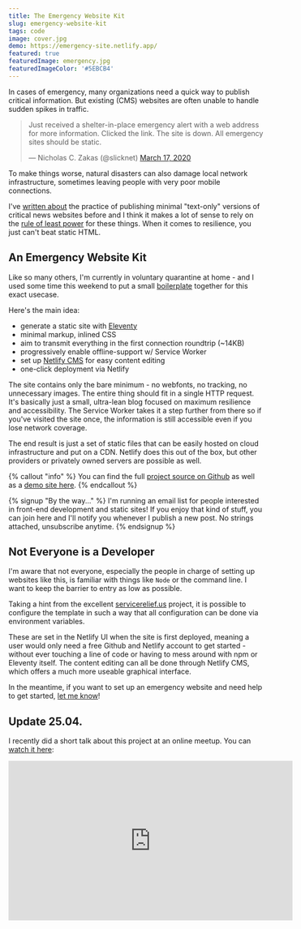 ```yaml
---
title: The Emergency Website Kit
slug: emergency-website-kit
tags: code
image: cover.jpg
demo: https://emergency-site.netlify.app/
featured: true
featuredImage: emergency.jpg
featuredImageColor: '#5EBCB4'
---
```


<p class="lead">In cases of emergency, many organizations need a quick way to publish critical information. But existing (CMS) websites are often unable to handle sudden spikes in traffic.</p>

<blockquote class="twitter-tweet"><p lang="en" dir="ltr">Just received a shelter-in-place emergency alert with a web address for more information. Clicked the link. The site is down. All emergency sites should be static.</p>&mdash; Nicholas C. Zakas (@slicknet) <a href="https://twitter.com/slicknet/status/1239972949819404291?ref_src=twsrc%5Etfw">March 17, 2020</a></blockquote>

To make things worse, natural disasters can also damage local network infrastructure, sometimes leaving people with very poor mobile connections.

I've [written about](/blog/hurricane-web/) the practice of publishing minimal "text-only" versions of critical news websites before and I think it makes a lot of sense to rely on the [rule of least power](https://en.wikipedia.org/wiki/Rule_of_least_power) for these things. When it comes to resilience, you just can't beat static HTML.

## An Emergency Website Kit

Like so many others, I'm currently in voluntary quarantine at home - and I used some time this weekend to put a small [boilerplate](https://github.com/maxboeck/emergency-site) together for this exact usecase.

Here's the main idea:

-   generate a static site with [Eleventy](https://11ty.dev)
-   minimal markup, inlined CSS
-   aim to transmit everything in the first connection roundtrip (~14KB)
-   progressively enable offline-support w/ Service Worker
-   set up [Netlify CMS](https://www.netlifycms.org/) for easy content editing
-   one-click deployment via Netlify

The site contains only the bare minimum - no webfonts, no tracking, no unnecessary images. The entire thing should fit in a single HTTP request. It's basically just a small, ultra-lean blog focused on maximum resilience and accessibility. The Service Worker takes it a step further from there so if you've visited the site once, the information is still accessible even if you lose network coverage.

The end result is just a set of static files that can be easily hosted on cloud infrastructure and put on a CDN. Netlify does this out of the box, but other providers or privately owned servers are possible as well.

{% callout "info" %}
You can find the full [project source on Github](https://github.com/maxboeck/emergency-site) as well as a [demo site here](https://emergency-site.dev/).
{% endcallout %}

{% signup "By the way..." %}
I'm running an email list for people interested in front-end development and static sites!
If you enjoy that kind of stuff, you can join here and I'll notify you whenever I publish a new post. No strings attached, unsubscribe anytime.
{% endsignup %}

## Not Everyone is a Developer

I'm aware that not everyone, especially the people in charge of setting up websites like this, is familiar with things like `Node` or the command line. I want to keep the barrier to entry as low as possible.

Taking a hint from the excellent [servicerelief.us](https://www.servicerelief.us/start) project, it is possible to configure the template in such a way that all configuration can be done via environment variables.

These are set in the Netlify UI when the site is first deployed, meaning a user would only need a free Github and Netlify account to get started - without ever touching a line of code or having to mess around with npm or Eleventy itself. The content editing can all be done through Netlify CMS, which offers a much more useable graphical interface.

In the meantime, if you want to set up an emergency website and need help to get started, [let me know](mailto:hello@mxb.dev)!

## Update 25.04.

I recently did a short talk about this project at an online meetup. You can [watch it here](https://www.youtube.com/watch?v=0WCNOHCuqYU):

<iframe width="560" height="315" src="https://www.youtube-nocookie.com/embed/0WCNOHCuqYU?start=5" frameborder="0" allow="accelerometer; autoplay; encrypted-media; gyroscope; picture-in-picture" allowfullscreen></iframe>
